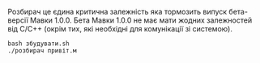 Розбирач це єдина критична залежність яка тормозить випуск бета-версії Мавки 1.0.0.
Бета Мавки 1.0.0 не має мати жодних залежностей від C/C++ (окрім тих, які необхідні для комунікації зі системою).

```shell
bash збудувати.sh
./розбирач привіт.м
```